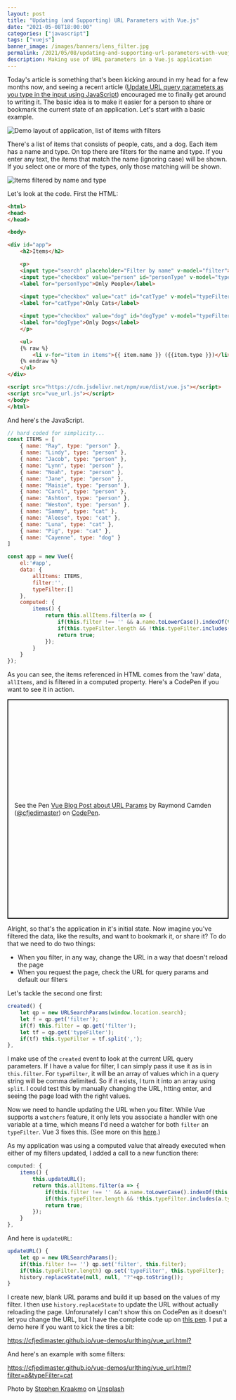 ```yaml
---
layout: post
title: "Updating (and Supporting) URL Parameters with Vue.js"
date: "2021-05-08T18:00:00"
categories: ["javascript"]
tags: ["vuejs"]
banner_image: /images/banners/lens_filter.jpg
permalink: /2021/05/08/updating-and-supporting-url-parameters-with-vuejs
description: Making use of URL parameters in a Vue.js application
---
```


Today's article is something that's been kicking around in my head for a few months now, and seeing a recent article ([Update URL query parameters as you type in the input using JavaScript](https://www.amitmerchant.com/update-url-query-parameters-as-you-type-in-the-input-using-javascript/)) encouraged me to finally get around to writing it. The basic idea is to make it easier for a person to share or bookmark the current state of an application. Let's start with a basic example.

<p>
<img data-src="https://static.raymondcamden.com/images/2021/05/vu1.jpg" alt="Demo layout of application, list of items with filters" class="lazyload imgborder imgcenter">
</p>

There's a list of items that consists of people, cats, and a dog. Each item has a name and type. On top there are filters for the name and type. If you enter any text, the items that match the name (ignoring case) will be shown. If you select one or more of the types, only those matching will be shown.

<p>
<img data-src="https://static.raymondcamden.com/images/2021/05/vu2.jpg" alt="Items filtered by name and type" class="lazyload imgborder imgcenter">
</p>

Let's look at the code. First the HTML:

```html
<html>
<head>
</head>

<body>

<div id="app">
	<h2>Items</h2>

	<p>
	<input type="search" placeholder="Filter by name" v-model="filter"> 
	<input type="checkbox" value="person" id="personType" v-model="typeFilter"> 
	<label for="personType">Only People</label>
	
	<input type="checkbox" value="cat" id="catType" v-model="typeFilter"> 
	<label for="catType">Only Cats</label>

	<input type="checkbox" value="dog" id="dogType" v-model="typeFilter"> 
	<label for="dogType">Only Dogs</label>
	</p>

	<ul>
	{% raw %}
		<li v-for="item in items">{{ item.name }} ({{item.type }})</li>
	{% endraw %}
	</ul>
</div>

<script src="https://cdn.jsdelivr.net/npm/vue/dist/vue.js"></script>
<script src="vue_url.js"></script>
</body>
</html>
```

And here's the JavaScript.

```js
// hard coded for simplicity...
const ITEMS = [
	{ name: "Ray", type: "person" },
	{ name: "Lindy", type: "person" },
	{ name: "Jacob", type: "person" },
	{ name: "Lynn", type: "person" },
	{ name: "Noah", type: "person" },
	{ name: "Jane", type: "person" },
	{ name: "Maisie", type: "person" },
	{ name: "Carol", type: "person" },
	{ name: "Ashton", type: "person" },
	{ name: "Weston", type: "person" },
	{ name: "Sammy", type: "cat" },
	{ name: "Aleese", type: "cat" },
	{ name: "Luna", type: "cat" },
	{ name: "Pig", type: "cat" },
	{ name: "Cayenne", type: "dog" }
]

const app = new Vue({
	el:'#app',
	data: {
		allItems: ITEMS,
		filter:'',
		typeFilter:[]
	},
	computed: {
		items() {
			return this.allItems.filter(a => {
				if(this.filter !== '' && a.name.toLowerCase().indexOf(this.filter.toLowerCase()) === -1) return false;
				if(this.typeFilter.length && !this.typeFilter.includes(a.type)) return false;
				return true;
			});
		}
	}
});
```

As you can see, the items referenced in HTML comes from the 'raw' data, `allItems`, and is filtered in a computed property. Here's a CodePen if you want to see it in action.

<p class="codepen" data-height="500" data-theme-id="dark" data-default-tab="js,result" data-user="cfjedimaster" data-slug-hash="gOmpPmg" style="height: 500px; box-sizing: border-box; display: flex; align-items: center; justify-content: center; border: 2px solid; margin: 1em 0; padding: 1em;" data-pen-title="Vue Blog Post about URL Params">
  <span>See the Pen <a href="https://codepen.io/cfjedimaster/pen/gOmpPmg">
  Vue Blog Post about URL Params</a> by Raymond Camden (<a href="https://codepen.io/cfjedimaster">@cfjedimaster</a>)
  on <a href="https://codepen.io">CodePen</a>.</span>
</p>
<script async src="https://cpwebassets.codepen.io/assets/embed/ei.js"></script>

Alright, so that's the application in it's initial state. Now imagine you've filtered the data, like the results, and want to bookmark it, or share it? To do that we need to do two things:

* When you filter, in any way, change the URL in a way that doesn't reload the page
* When you request the page, check the URL for query params and default our filters

Let's tackle the second one first:

```js
created() {
	let qp = new URLSearchParams(window.location.search);
	let f = qp.get('filter');
	if(f) this.filter = qp.get('filter');
	let tf = qp.get('typeFilter');
	if(tf) this.typeFilter = tf.split(',');
},
```

I make use of the `created` event to look at the current URL query parameters. If I have a value for filter, I can simply pass it use it as is in `this.filter`. For `typeFilter`, it will be an array of values which in a query string will be comma delimited. So if it exists, I turn it into an array using `split`. I could test this by manually changing the URL, htting enter, and seeing the page load with the right values.

Now we need to handle updating the URL when you filter. While Vue supports a `watchers` feature, it only lets you associate a handler with one variable at a time, which means I'd need a watcher for both `filter` an `typeFilter`. Vue 3 fixes this. (See more on this [here](https://stackoverflow.com/questions/42737034/vue-js-watch-multiple-properties-with-single-handler).) 

As my application was using a computed value that already executed when either of my filters updated, I added a call to a new function there:

```js
computed: {
	items() {
		this.updateURL();
		return this.allItems.filter(a => {
			if(this.filter !== '' && a.name.toLowerCase().indexOf(this.filter.toLowerCase()) === -1) return false;
			if(this.typeFilter.length && !this.typeFilter.includes(a.type)) return false;
			return true;
		});
	}
},
```

And here is `updateURL`:

```js
updateURL() {
	let qp = new URLSearchParams();
	if(this.filter !== '') qp.set('filter', this.filter);
	if(this.typeFilter.length) qp.set('typeFilter', this.typeFilter);
	history.replaceState(null, null, "?"+qp.toString());
}
```

I create new, blank URL params and build it up based on the values of my filter. I then use `history.replaceState` to update the URL without actually reloading the page. Unforunately I can't show this on CodePen as it doesn't let you change the URL, but I have the complete code up on [this pen](https://codepen.io/cfjedimaster/pen/KKWpVqe). I put a demo here if you want to kick the tires a bit:

<https://cfjedimaster.github.io/vue-demos/urlthing/vue_url.html?>

And here's an example with some filters:

<https://cfjedimaster.github.io/vue-demos/urlthing/vue_url.html?filter=a&typeFilter=cat>

Photo by <a href="https://unsplash.com/@srkraakmo?utm_source=unsplash&utm_medium=referral&utm_content=creditCopyText">Stephen Kraakmo</a> on <a href="https://unsplash.com/s/photos/filter?utm_source=unsplash&utm_medium=referral&utm_content=creditCopyText">Unsplash</a>
  